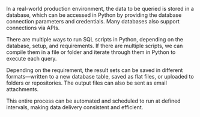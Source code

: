 In a real-world production environment, the data to be queried is stored in a database, which can be accessed in Python by providing the database connection parameters and credentials. Many databases also support connections via APIs.

There are multiple ways to run SQL scripts in Python, depending on the database, setup, and requirements. If there are multiple scripts, we can compile them in a file or folder and iterate through them in Python to execute each query.

Depending on the requirement, the result sets can be saved in different formats—written to a new database table, saved as flat files, or uploaded to folders or repositories. The output files can also be sent as email attachments.

This entire process can be automated and scheduled to run at defined intervals, making data delivery consistent and efficient.
